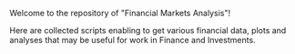 Welcome to the repository of "Financial Markets Analysis"!

Here are collected scripts enabling to get various financial data, plots and analyses that may be useful for work in Finance and Investments.
